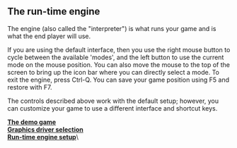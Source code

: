 The run-time engine
-------------------

The engine (also called the "interpreter") is what runs your game and is
what the end player will use.

If you are using the default interface, then you use the right mouse
button to cycle between the available 'modes', and the left button to
use the current mode on the mouse position. You can also move the mouse
to the top of the screen to bring up the icon bar where you can directly
select a mode. To exit the engine, press Ctrl-Q. You can save your game
position using F5 and restore with F7.

The controls described above work with the default setup; however, you
can customize your game to use a different interface and shortcut keys.

[**The demo game**](ags5#topic4)\
[**Graphics driver selection**](ags6#GraphicsDriver)\
[**Run-time engine setup**](ags7#Setup)\

